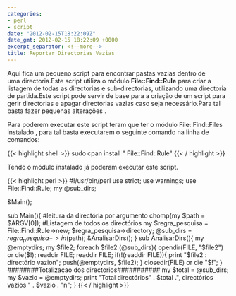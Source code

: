 ```yaml
---
categories:
- perl
- script
date: "2012-02-15T18:22:09Z"
date_gmt: 2012-02-15 18:22:09 +0000
excerpt_separator: <!--more-->
title: Reportar Directorias Vazias
---
```

Aqui fica um pequeno script para encontrar pastas vazias dentro de uma directoria.Este script utiliza o módulo **File::Find::Rule** para criar a listagem de todas as directorias e sub-directorias, utilizando uma directoria de partida.Este script pode servir de base para a criação de um script para gerir directorias e apagar directorias vazias caso seja necessário.Para tal basta fazer pequenas alterações .

<!--more-->
Para poderem executar este script teram que ter o módulo File::Find::Files instalado , para tal basta executarem o seguinte comando na linha de comandos:

{{< highlight shell >}}
sudo cpan
install " File::Find::Rule"
{{< / highlight >}}

Tendo o módulo instalado já poderam executar este script.

{{< highlight perl >}}
#!/usr/bin/perl
use strict;
use warnings;
use File::Find::Rule;
my @sub_dirs;

&Main();

sub Main(){
    #leitura da directória por argumento
    chomp(my $path = $ARGV[0]);
    #Listagem de todos os directórios
    my $regra_pesquisa = File::Find::Rule->new;
    $regra_pesquisa->directory;
    @sub_dirs = $regra_pesquisa->in($path);
    &AnalisarDirs();
}
sub AnalisarDirs(){
    my @emptydirs;
    my $file2;
    foreach $file2 (@sub_dirs){
        opendir(FILE, "$file2") or die($!);
        readdir FILE;
        readdir FILE;
        if(!(readdir FILE)){
            print "$file2 : directório vazion";
            push(@emptydirs, $file2);
        }
        closedir(FILE) or die "$!";
    }
    ########Totalizaçao dos directorios###########
    my $total = @sub_dirs;
    my $vazio = @emptydirs;
    print "Total directórios" . $total .", directórios vazios " . $vazio . "n";
}
{{< / highlight >}}
